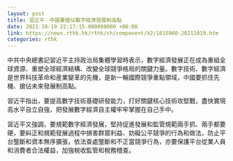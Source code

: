 ```yaml
---
layout: post
title: 習近平︰中國要搶佔數字經濟發展制高點
date: 2021-10-19 22:17:15.000000000 +08:00
link: https://news.rthk.hk/rthk/ch/component/k2/1615960-20211019.htm
categories: rthk
---
```


中共中央總書記習近平主持政治局集體學習時表示，數字經濟發展正在成為重組全球資源、重塑全球經濟結構、改變全球競爭格局的關鍵力量。數字技術、數字經濟是世界科技革命和産業變革的先機，是新一輪國際競爭重點領域，中國要抓住先機、搶佔未來發展制高點。

習近平指出，要提高數字技術基礎研發能力，打好關鍵核心技術攻堅戰，盡快實現高水平自立自強，把發展數字經濟自主權牢牢掌握在自己手中。

習近平又強調，要規範數字經濟發展，堅持促進發展和監管規範兩手抓、兩手都要硬，要糾正和規範發展過程中損害群眾利益、妨礙公平競爭的行為和做法，防止平台壟斷和資本無序擴張，依法查處壟斷和不正當競爭行為，亦要保護平台從業人員和消費者合法權益，加強稅收監管和稅務稽查。
